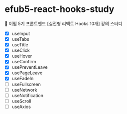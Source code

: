 # efub5-react-hooks-study

💙 이펍 5기 프론트엔드 [실전형 리액트 Hooks 10개] 강의 스터디

- [x] useInput
- [x] useTabs
- [x] useTitle
- [x] useClick
- [x] useHover
- [x] useConfirm
- [x] usePreventLeave
- [x] usePageLeave
- [x] useFadeIn
- [ ] useFullscreen
- [ ] useNetwork
- [ ] useNotification
- [ ] useScroll
- [ ] useAxios
